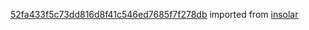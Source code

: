 [52fa433f5c73dd816d8f41c546ed7685f7f278db](https://github.com/insolar/insolar/commit/52fa433f5c73dd816d8f41c546ed7685f7f278db) imported from [insolar](https://github.com/insolar/insolar)
